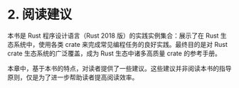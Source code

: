 # 2. 阅读建议

本书是 Rust 程序设计语言（Rust 2018 版）的实践实例集合：展示了在 Rust 生态系统中，使用各类 crate 来完成常见编程任务的良好实践。最终目的是对 Rust crate 生态系统的广泛覆盖，成为 Rust 生态中诸多高质量 crate 的参考手册。

本章中，基于本书的特点，对读者提供了一些建议。这些建议并非阅读本书的指导原则，仅是为了进一步帮助读者提高阅读效率。
